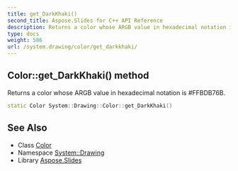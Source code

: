 ```yaml
---
title: get_DarkKhaki()
second_title: Aspose.Slides for C++ API Reference
description: Returns a color whose ARGB value in hexadecimal notation is #FFBDB76B.
type: docs
weight: 586
url: /system.drawing/color/get_darkkhaki/
---
```

## Color::get_DarkKhaki() method


Returns a color whose ARGB value in hexadecimal notation is #FFBDB76B.

```cpp
static Color System::Drawing::Color::get_DarkKhaki()
```

## See Also

* Class [Color](../)
* Namespace [System::Drawing](../../)
* Library [Aspose.Slides](../../../)